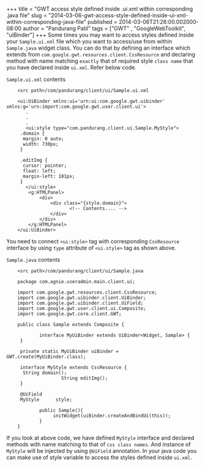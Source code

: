 +++
title = "GWT access style defined inside .ui.xml within corresponding .java file"
slug = "2014-03-06-gwt-access-style-defined-inside-ui-xml-within-corresponding-java-file"
published = 2014-03-06T21:28:00.002000-08:00
author = "Pandurang Patil"
tags = ["GWT" , "GoogleWebToolkit", "uiBinder"]
+++
Some times you may want to access styles defined inside your `Sample.ui.xml` file which you want to access/use from within `Sample.java` widget class. You can do that by defining an interface which extends from `com.google.gwt.resources.client.CssResource` and declaring method with name matching `exactly` that of required style `class name` that you have declared inside `ui.xml`. Refer below code.


`Sample.ui.xml` contents

```
    <src path>/com/pandurang/client/ui/Sample.ui.xml

    <ui:UiBinder xmlns:ui='urn:ui:com.google.gwt.uibinder' xmlns:g='urn:import:com.google.gwt.user.client.ui'>
       .
       .
       .
       <ui:style type="com.pandurang.client.ui.Sample.MyStyle">
     .domain {
      margin: 0 auto;
      width: 730px;
     }
      
     .editImg {
      cursor: pointer;
      float: left;
      margin-left: 181px;
     }
       </ui:style>
        <g:HTMLPanel>
            <div>
                <div class="{style.domain}">
                       <!-- Contents.... -->
                </div>
            </div>
        </g:HTMLPanel>
    </ui:UiBinder>
```

You need to connect `<ui:style>` tag with corresponding `CssResource` interface by using `type` attribute of `<ui.style>` tag as shown above.

`Sample.java` contents

```
    <src path>/com/pandurang/client/ui/Sample.java

    package com.agnie.useradmin.main.client.ui;

    import com.google.gwt.resources.client.CssResource;
    import com.google.gwt.uibinder.client.UiBinder;
    import com.google.gwt.uibinder.client.UiField;
    import com.google.gwt.user.client.ui.Composite;
    import com.google.gwt.core.client.GWT;

    public class Sample extends Composite {

            interface MyUiBinder extends UiBinder<Widget, Sample> {
     }

     private static MyUiBinder uiBinder = GWT.create(MyUiBinder.class);

     interface MyStyle extends CssResource {
      String domain();
                    String editImg();
     }

     @UiField
     MyStyle      style;

            public Sample(){
                 initWidget(uiBinder.createAndBindUi(this));
            }
    }
```

If you look at above code, we have defined `MyStyle` interface and declared methods with name matching to that of `css class names`. And instance of `MyStyle` will be injected by using `@UiField` annotation. In your java code you can make use of style variable to access the styles defined inside `ui.xml`.
